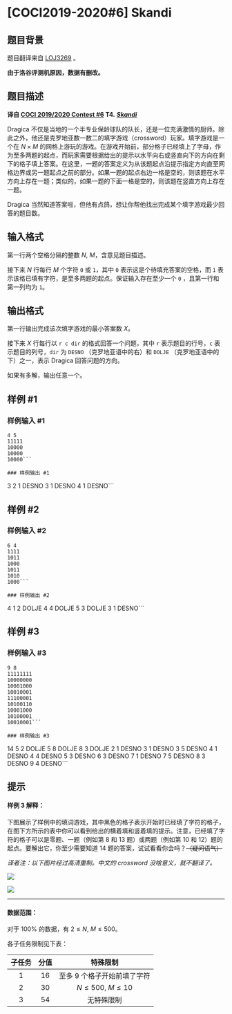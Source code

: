 # [COCI2019-2020#6] Skandi

## 题目背景

题目翻译来自 [LOJ3269](https://loj.ac/problem/3269) 。


**由于洛谷评测机原因，数据有删改。**

## 题目描述

**译自 [COCI 2019/2020 Contest #6](https://hsin.hr/coci/archive/2019_2020/) T4.** ***[Skandi](https://hsin.hr/coci/archive/2019_2020/contest6_tasks.pdf)***

Dragica 不仅是当地的一个半专业保龄球队的队长，还是一位充满激情的厨师。除此之外，他还是克罗地亚数一数二的填字游戏（crossword）玩家。填字游戏是一个在 $N\times M$ 的网格上游玩的游戏。在游戏开始前，部分格子已经填上了字母，作为至多两题的起点，而玩家需要根据给出的提示以水平向右或竖直向下的方向在剩下的格子填上答案。在这里，一题的答案定义为从该题起点沿提示指定方向直至网格边界或另一题起点之前的部分。如果一题的起点右边一格是空的，则该题在水平方向上存在一题；类似的，如果一题的下面一格是空的，则该题在竖直方向上存在一题。

Dragica 当然知道答案啦，但他有点鸽，想让你帮他找出完成某个填字游戏最少回答的题目数。

## 输入格式

第一行两个空格分隔的整数 $N,~M$，含意见题目描述。

接下来 $N$ 行每行 $M$ 个字符 `0` 或 `1`，其中 `0` 表示这是个待填充答案的空格，而 `1` 表示该格已填有字符，是至多两题的起点。保证输入存在至少一个 `0` ，且第一行和第一列均为 `1`。

## 输出格式

第一行输出完成该次填字游戏的最小答案数 $X$。

接下来 $X$ 行每行以 `r c dir` 的格式回答一个问题，其中 `r` 表示题目的行号，`c` 表示题目的列号，`dir` 为 `DESNO` （克罗地亚语中的右）和 `DOLJE` （克罗地亚语中的下）之一，表示 Dragica 回答问题的方向。

如果有多解，输出任意一个。

## 样例 #1

### 样例输入 #1
```
4 5
11111
10000
10000
10000```

### 样例输出 #1

```
3
2 1 DESNO
3 1 DESNO
4 1 DESNO```

## 样例 #2

### 样例输入 #2
```
6 4
1111
1011
1000
1011
1010
1000```

### 样例输出 #2

```
4
1 2 DOLJE
4 4 DOLJE
5 3 DOLJE
3 1 DESNO```

## 样例 #3

### 样例输入 #3
```
9 8
11111111
10000000
10001000
10010001
11100001
10100110
10001000
10100001
10010001```

### 样例输出 #3

```
14
5 2 DOLJE
5 8 DOLJE
8 3 DOLJE
2 1 DESNO
3 1 DESNO
3 5 DESNO
4 1 DESNO
4 4 DESNO
5 3 DESNO
6 3 DESNO
7 1 DESNO
7 5 DESNO
8 3 DESNO
9 4 DESNO```

## 提示

#### 样例 $3$ 解释：
下图展示了样例中的填词游戏，其中黑色的格子表示开始时已经填了字符的格子，在图下方所示的表中你可以看到给出的横着填和竖着填的提示。注意，已经填了字符的格子可以是零题、一题（例如第 $8$ 和 $13$ 题）或两题（例如第 $10$ 和 $12$）题的起点。要解出它，你至少需要知道 $14$ 题的答案，试试看看你会吗？~~（疑问语气）~~

*译者注：以下图片经过高清重制。中文的 crossword 没啥意义，就不翻译了。*

![](https://cdn.luogu.com.cn/upload/image_hosting/d7w61uk7.png)

![](https://cdn.luogu.com.cn/upload/image_hosting/4spl87ov.png)

-----


#### 数据范围：

对于 $100\%$ 的数据，有 $2\le N,~M\le 500$。

各子任务限制见下表：

|子任务|分值|特殊限制|
|:-:|:-:|:-:|
|1|16|至多 $9$ 个格子开始前填了字符|
|2|30|$N\le 500,~M\le 10$|
|3|54|无特殊限制|
